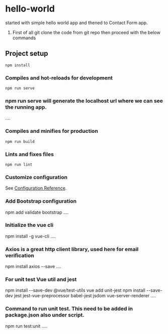 # hello-world
started with simple hello world app and thened to Contact Form app.
1. First of all git clone the code from git repo then proceed with the below  commands
## Project setup
```
npm install
```

### Compiles and hot-reloads for development
```
npm run serve
```
### npm run serve will generate  the localhost url where we can see the running app.
....

### Compiles and minifies for production
```
npm run build
```

### Lints and fixes files
```
npm run lint
```

### Customize configuration
See [Configuration Reference](https://cli.vuejs.org/config/).

### Add Bootstrap configuration
npm add validate bootstrap
....
### Initialize the vue cli
npm install -g vue-cli
....

### Axios is a great http client library, used here for email verification
npm install axios --save
....

### For unit test Vue util and jest
npm install --save-dev @vue/test-utils
vue add unit-jest
npm install --save-dev jest jest-vue-preprocessor babel-jest jsdom vue-server-renderer
....

### Command to run unit test. This need to be added in package.json also under script.
npm run test:unit
....
